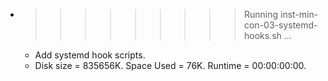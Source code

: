 * >>>>>>>>> Running inst-min-con-03-systemd-hooks.sh ...
  * Add systemd hook scripts.
  * Disk size = 835656K. Space Used = 76K. Runtime = 00:00:00:00.
